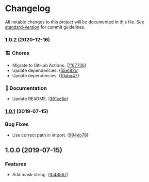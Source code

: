 # Changelog

All notable changes to this project will be documented in this file. See [standard-version](https://github.com/conventional-changelog/standard-version) for commit guidelines.

### [1.0.2](https://github.com/darkobits/mask-string/compare/v1.0.1...v1.0.2) (2020-12-16)


### 🏗 Chores

* Migrate to GitHub Actions. ([7f67706](https://github.com/darkobits/mask-string/commit/7f677066c23ce2614b7a83f2f1fc2d2b9574df6b))
* Update dependencies. ([55e182c](https://github.com/darkobits/mask-string/commit/55e182c8842e67a597e7ce7c86d978e604befed3))
* Update dependencies. ([10aba47](https://github.com/darkobits/mask-string/commit/10aba47bc752f3d4b984200662cd11220016fe4b))


### 📖 Documentation

* Update README. ([391ce5e](https://github.com/darkobits/mask-string/commit/391ce5e13e2020e632e616a1d66f062af2ee4acb))

### [1.0.1](https://github.com/darkobits/mask-string/compare/v1.0.0...v1.0.1) (2019-07-15)


### Bug Fixes

* Use correct path in import. ([994eb78](https://github.com/darkobits/mask-string/commit/994eb78))



## 1.0.0 (2019-07-15)


### Features

* Add mask-string. ([fb48567](https://github.com/darkobits/mask-string/commit/fb48567))
